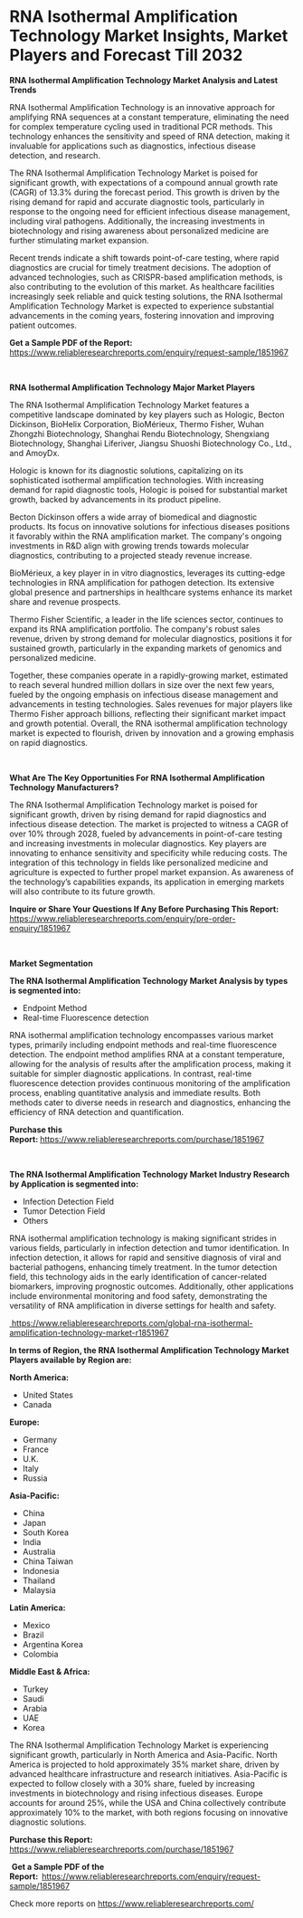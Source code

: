 <p><h1>RNA Isothermal Amplification Technology Market Insights, Market Players and Forecast Till 2032</h1></p><p><strong>RNA Isothermal Amplification Technology Market Analysis and Latest Trends</strong></p>
<p><p>RNA Isothermal Amplification Technology is an innovative approach for amplifying RNA sequences at a constant temperature, eliminating the need for complex temperature cycling used in traditional PCR methods. This technology enhances the sensitivity and speed of RNA detection, making it invaluable for applications such as diagnostics, infectious disease detection, and research.</p><p>The RNA Isothermal Amplification Technology Market is poised for significant growth, with expectations of a compound annual growth rate (CAGR) of 13.3% during the forecast period. This growth is driven by the rising demand for rapid and accurate diagnostic tools, particularly in response to the ongoing need for efficient infectious disease management, including viral pathogens. Additionally, the increasing investments in biotechnology and rising awareness about personalized medicine are further stimulating market expansion.</p><p>Recent trends indicate a shift towards point-of-care testing, where rapid diagnostics are crucial for timely treatment decisions. The adoption of advanced technologies, such as CRISPR-based amplification methods, is also contributing to the evolution of this market. As healthcare facilities increasingly seek reliable and quick testing solutions, the RNA Isothermal Amplification Technology Market is expected to experience substantial advancements in the coming years, fostering innovation and improving patient outcomes.</p></p>
<p><strong>Get a Sample PDF of the Report:&nbsp;</strong> <a href="https://www.reliableresearchreports.com/enquiry/request-sample/1851967?utm_campaign=3383&utm_medium=2&utm_source=Github&utm_content=ia&utm_term=26032025&utm_id=rna-isothermal-amplification-technology">https://www.reliableresearchreports.com/enquiry/request-sample/1851967</a></p>
<p>&nbsp;</p>
<p><strong>RNA Isothermal Amplification Technology Major Market Players</strong></p>
<p><p>The RNA Isothermal Amplification Technology Market features a competitive landscape dominated by key players such as Hologic, Becton Dickinson, BioHelix Corporation, BioMérieux, Thermo Fisher, Wuhan Zhongzhi Biotechnology, Shanghai Rendu Biotechnology, Shengxiang Biotechnology, Shanghai Liferiver, Jiangsu Shuoshi Biotechnology Co., Ltd., and AmoyDx. </p><p>Hologic is known for its diagnostic solutions, capitalizing on its sophisticated isothermal amplification technologies. With increasing demand for rapid diagnostic tools, Hologic is poised for substantial market growth, backed by advancements in its product pipeline. </p><p>Becton Dickinson offers a wide array of biomedical and diagnostic products. Its focus on innovative solutions for infectious diseases positions it favorably within the RNA amplification market. The company's ongoing investments in R&D align with growing trends towards molecular diagnostics, contributing to a projected steady revenue increase.</p><p>BioMérieux, a key player in in vitro diagnostics, leverages its cutting-edge technologies in RNA amplification for pathogen detection. Its extensive global presence and partnerships in healthcare systems enhance its market share and revenue prospects.</p><p>Thermo Fisher Scientific, a leader in the life sciences sector, continues to expand its RNA amplification portfolio. The company's robust sales revenue, driven by strong demand for molecular diagnostics, positions it for sustained growth, particularly in the expanding markets of genomics and personalized medicine.</p><p>Together, these companies operate in a rapidly-growing market, estimated to reach several hundred million dollars in size over the next few years, fueled by the ongoing emphasis on infectious disease management and advancements in testing technologies. Sales revenues for major players like Thermo Fisher approach billions, reflecting their significant market impact and growth potential. Overall, the RNA isothermal amplification technology market is expected to flourish, driven by innovation and a growing emphasis on rapid diagnostics.</p></p>
<p>&nbsp;</p>
<p><strong>What Are The Key Opportunities For RNA Isothermal Amplification Technology Manufacturers?</strong></p>
<p><p>The RNA Isothermal Amplification Technology market is poised for significant growth, driven by rising demand for rapid diagnostics and infectious disease detection. The market is projected to witness a CAGR of over 10% through 2028, fueled by advancements in point-of-care testing and increasing investments in molecular diagnostics. Key players are innovating to enhance sensitivity and specificity while reducing costs. The integration of this technology in fields like personalized medicine and agriculture is expected to further propel market expansion. As awareness of the technology’s capabilities expands, its application in emerging markets will also contribute to its future growth.</p></p>
<p><strong>Inquire or Share Your Questions If Any Before Purchasing This Report:</strong> <a href="https://www.reliableresearchreports.com/enquiry/pre-order-enquiry/1851967?utm_campaign=3383&utm_medium=2&utm_source=Github&utm_content=ia&utm_term=26032025&utm_id=rna-isothermal-amplification-technology">https://www.reliableresearchreports.com/enquiry/pre-order-enquiry/1851967</a></p>
<p>&nbsp;</p>
<p><strong>Market Segmentation</strong></p>
<p><strong>The RNA Isothermal Amplification Technology Market Analysis by types is segmented into:</strong></p>
<p><ul><li>Endpoint Method</li><li>Real-time Fluorescence detection</li></ul></p>
<p><p>RNA isothermal amplification technology encompasses various market types, primarily including endpoint methods and real-time fluorescence detection. The endpoint method amplifies RNA at a constant temperature, allowing for the analysis of results after the amplification process, making it suitable for simpler diagnostic applications. In contrast, real-time fluorescence detection provides continuous monitoring of the amplification process, enabling quantitative analysis and immediate results. Both methods cater to diverse needs in research and diagnostics, enhancing the efficiency of RNA detection and quantification.</p></p>
<p><strong>Purchase this Report:&nbsp;</strong><a href="https://www.reliableresearchreports.com/purchase/1851967?utm_campaign=3383&utm_medium=2&utm_source=Github&utm_content=ia&utm_term=26032025&utm_id=rna-isothermal-amplification-technology">https://www.reliableresearchreports.com/purchase/1851967</a></p>
<p>&nbsp;</p>
<p><strong>The RNA Isothermal Amplification Technology Market Industry Research by Application is segmented into:</strong></p>
<p><ul><li>Infection Detection Field</li><li>Tumor Detection Field</li><li>Others</li></ul></p>
<p><p>RNA isothermal amplification technology is making significant strides in various fields, particularly in infection detection and tumor identification. In infection detection, it allows for rapid and sensitive diagnosis of viral and bacterial pathogens, enhancing timely treatment. In the tumor detection field, this technology aids in the early identification of cancer-related biomarkers, improving prognostic outcomes. Additionally, other applications include environmental monitoring and food safety, demonstrating the versatility of RNA amplification in diverse settings for health and safety.</p></p>
<p><a href="https://www.reliableresearchreports.com/global-rna-isothermal-amplification-technology-market-r1851967?utm_campaign=3383&utm_medium=2&utm_source=Github&utm_content=ia&utm_term=26032025&utm_id=rna-isothermal-amplification-technology">&nbsp;https://www.reliableresearchreports.com/global-rna-isothermal-amplification-technology-market-r1851967</a></p>
<p><strong>In terms of Region, the RNA Isothermal Amplification Technology Market Players available by Region are:</strong></p>
<p>
    <p> <strong> North America: </strong>
        <ul>
            <li>United States</li>
            <li>Canada</li>
        </ul>
        </p> 
    <p> <strong> Europe: </strong>
        <ul>
            <li>Germany</li>
            <li>France</li>
            <li>U.K.</li>
            <li>Italy</li>
            <li>Russia</li>
        </ul>
        </p> 
    <p> <strong> Asia-Pacific: </strong>
        <ul>
            <li>China</li>
            <li>Japan</li>
            <li>South Korea</li>
            <li>India</li>
            <li>Australia</li>
            <li>China Taiwan</li>
            <li>Indonesia</li>
            <li>Thailand</li>
            <li>Malaysia</li>
        </ul>
        </p> 
    <p> <strong> Latin America: </strong>
        <ul>
            <li>Mexico</li>
            <li>Brazil</li>
            <li>Argentina Korea</li>
            <li>Colombia</li>
        </ul>
        </p> 
    <p> <strong> Middle East & Africa: </strong>
        <ul>
            <li>Turkey</li>
            <li>Saudi</li>
            <li>Arabia</li>
            <li>UAE</li>
            <li>Korea</li>
        </ul>
    </p>
    </p>
<p><p>The RNA Isothermal Amplification Technology Market is experiencing significant growth, particularly in North America and Asia-Pacific. North America is projected to hold approximately 35% market share, driven by advanced healthcare infrastructure and research initiatives. Asia-Pacific is expected to follow closely with a 30% share, fueled by increasing investments in biotechnology and rising infectious diseases. Europe accounts for around 25%, while the USA and China collectively contribute approximately 10% to the market, with both regions focusing on innovative diagnostic solutions.</p></p>
<p><strong>Purchase this Report: </strong><a href="https://www.reliableresearchreports.com/purchase/1851967?utm_campaign=3383&utm_medium=2&utm_source=Github&utm_content=ia&utm_term=26032025&utm_id=rna-isothermal-amplification-technology">https://www.reliableresearchreports.com/purchase/1851967</a></p>
<p>&nbsp;<strong>Get a Sample PDF of the Report:&nbsp;&nbsp;</strong><a href="https://www.reliableresearchreports.com/enquiry/request-sample/1851967?utm_campaign=3383&utm_medium=2&utm_source=Github&utm_content=ia&utm_term=26032025&utm_id=rna-isothermal-amplification-technology">https://www.reliableresearchreports.com/enquiry/request-sample/1851967</a></p>
<p><strong></strong></p>
<p>Check more reports on <a href="https://www.reliableresearchreports.com/?utm_campaign=3383&utm_medium=2&utm_source=Github&utm_content=ia&utm_term=26032025&utm_id=rna-isothermal-amplification-technology">https://www.reliableresearchreports.com/</a></p>
